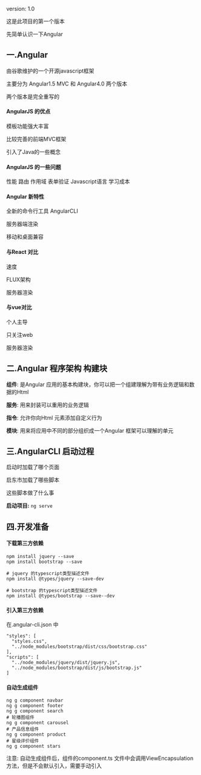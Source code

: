 version: 1.0

这是此项目的第一个版本

先简单认识一下Angular


## 一.Angular 
由谷歌维护的一个开源javascript框架

主要分为 Angular1.5 MVC 和 Angular4.0 两个版本

两个版本是完全重写的

#### AngularJS 的优点
模板功能强大丰富

比较完善的前端MVC框架

引入了Java的一些概念

#### AngularJS 的一些问题
性能 路由 作用域 表单验证 Javascript语言 学习成本

#### Angular 新特性
全新的命令行工具 AngularCLI

服务器端渲染

移动和桌面兼容

#### 与React 对比
速度

FLUX架构

服务器渲染

#### 与vue对比
个人主导

只关注web

服务器渲染

## 二.Angular 程序架构 构建块

**组件**: 是Angular 应用的基本构建块，你可以把一个组建理解为带有业务逻辑和数据的Html

**服务**: 用来封装可以重用的业务逻辑

**指令**: 允许你向Html 元素添加自定义行为

**模块**: 用来将应用中不同的部分组织成一个Angular 框架可以理解的单元

## 三.AngularCLI 启动过程
启动时加载了哪个页面

启东市加载了哪些脚本

这些脚本做了什么事

**启动项目:** `ng serve`

## 四.开发准备
#### 下载第三方依赖
```
npm install jquery --save
npm install bootstrap --save

# jquery 的typescript类型描述文件
npm install @types/jquery --save-dev

# bootstrap 的typescript类型描述文件
npm install @types/bootstrap --save--dev
```

#### 引入第三方依赖
在.angular-cli.json 中
```
"styles": [
  "styles.css",
  "../node_modules/bootstrap/dist/css/bootstrap.css"
],
"scripts": [
  "../node_modules/jquery/dist/jquery.js",
  "../node_modules/bootstrap/dist/js/bootstrap.js"
]
```

#### 自动生成组件
```
ng g component navbar
ng g component footer
ng g component search 
# 轮播图组件
ng g component carousel
# 产品信息组件
ng g component product
# 星级评价组件
ng g component stars
```
注意: 自动生成组件后，组件的component.ts 文件中会调用ViewEncapsulation 方法，但是不会默认引入，需要手动引入
